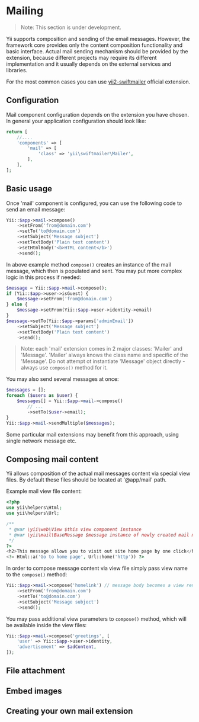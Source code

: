 Mailing
=======

> Note: This section is under development.

Yii supports composition and sending of the email messages. However, the framework core provides
only the content composition functionality and basic interface. Actual mail sending mechanism should
be provided by the extension, because different projects may require its different implementation and
it usually depends on the external services and libraries.

For the most common cases you can use [yii2-swiftmailer](https://github.com/yiisoft/yii2/tree/master/extensions/swiftmailer) official extension.


Configuration
-------------

Mail component configuration depends on the extension you have chosen.
In general your application configuration should look like:

```php
return [
    //....
    'components' => [
        'mail' => [
            'class' => 'yii\swiftmailer\Mailer',
        ],
    ],
];
```


Basic usage
-----------

Once 'mail' component is configured, you can use the following code to send an email message:

```php
Yii::$app->mail->compose()
    ->setFrom('from@domain.com')
    ->setTo('to@domain.com')
    ->setSubject('Message subject')
    ->setTextBody('Plain text content')
    ->setHtmlBody('<b>HTML content</b>')
    ->send();
```

In above example method `compose()` creates an instance of the mail message, which then is populated and sent.
You may put more complex logic in this process if needed:

```php
$message = Yii::$app->mail->compose();
if (Yii::$app->user->isGuest) {
    $message->setFrom('from@domain.com')
} else {
    $message->setFrom(Yii::$app->user->identity->email)
}
$message->setTo(Yii::$app->params['adminEmail'])
    ->setSubject('Message subject')
    ->setTextBody('Plain text content')
    ->send();
```

> Note: each 'mail' extension comes in 2 major classes: 'Mailer' and 'Message'. 'Mailer' always knows
  the class name and specific of the 'Message'. Do not attempt ot instantiate 'Message' object directly -
  always use `compose()` method for it.

You may also send several messages at once:

```php
$messages = [];
foreach ($users as $user) {
    $messages[] = Yii::$app->mail->compose()
        // ...
        ->setTo($user->email);
}
Yii::$app->mail->sendMultiple($messages);
```

Some particular mail extensions may benefit from this approach, using single network message etc.


Composing mail content
----------------------

Yii allows composition of the actual mail messages content via special view files.
By default these files should be located at '@app/mail' path.

Example mail view file content:

```php
<?php
use yii\helpers\Html;
use yii\helpers\Url;

/**
 * @var \yii\web\View $this view component instance
 * @var \yii\mail\BaseMessage $message instance of newly created mail message
 */
?>
<h2>This message allows you to visit out site home page by one click</h2>
<?= Html::a('Go to home page', Url::home('http')) ?>
```

In order to compose message content via view file simply pass view name to the `compose()` method:

```php
Yii::$app->mail->compose('homelink') // message body becomes a view rendering result here
    ->setFrom('from@domain.com')
    ->setTo('to@domain.com')
    ->setSubject('Message subject')
    ->send();
```

You may pass additional view parameters to `compose()` method, which will be available inside the view files:

```php
Yii::$app->mail->compose('greetings', [
    'user' => Yii::$app->user->identity,
    'advertisement' => $adContent,
]);
```


File attachment
---------------


Embed images
------------


Creating your own mail extension
--------------------------------
